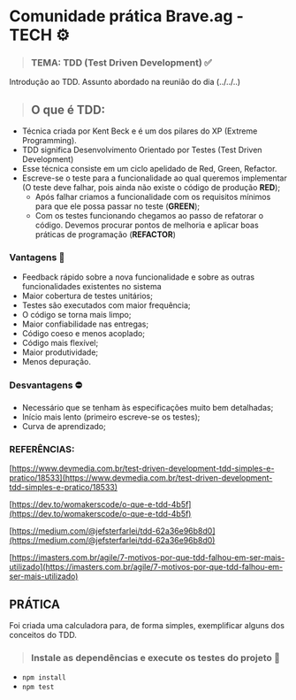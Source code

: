 # Comunidade prática Brave.ag - TECH ⚙️

> ### TEMA: TDD (Test Driven Development) ✅

Introdução ao TDD. Assunto abordado na reunião do dia (../../..)

> ## O que é TDD:
* Técnica criada por Kent Beck e é um dos pilares do XP (Extreme Programming).
* TDD significa Desenvolvimento Orientado por Testes (Test Driven Development)
* Esse técnica consiste em um ciclo apelidado de Red, Green, Refactor.
* Escreve-se o teste para a funcionalidade ao qual queremos implementar (O teste deve falhar, pois ainda não existe o código de produção **RED**);
    - Após falhar criamos a funcionalidade com os requisitos mínimos para que ele possa passar no teste (**GREEN**);
    - Com os testes funcionando chegamos ao passo de refatorar o código. Devemos procurar pontos de melhoria e aplicar boas práticas de programação (**REFACTOR**)

### Vantagens 🚀

- Feedback rápido sobre a nova funcionalidade e sobre as outras funcionalidades existentes no sistema
- Maior cobertura de testes unitários;
- Testes são executados com maior frequência;
- O código se torna mais limpo;
- Maior confiabilidade nas entregas;
- Código coeso e menos acoplado;
- Código mais flexível;
- Maior produtividade;
- Menos depuração.

### Desvantagens ⛔️

- Necessário que se tenham às especificações muito bem detalhadas;
- Início mais lento (primeiro escreve-se os testes);
- Curva de aprendizado;

### REFERÊNCIAS:

[https://www.devmedia.com.br/test-driven-development-tdd-simples-e-pratico/18533](https://www.devmedia.com.br/test-driven-development-tdd-simples-e-pratico/18533)

[https://dev.to/womakerscode/o-que-e-tdd-4b5f](https://dev.to/womakerscode/o-que-e-tdd-4b5f)

[https://medium.com/@jefsterfarlei/tdd-62a36e96b8d0](https://medium.com/@jefsterfarlei/tdd-62a36e96b8d0)

[https://imasters.com.br/agile/7-motivos-por-que-tdd-falhou-em-ser-mais-utilizado](https://imasters.com.br/agile/7-motivos-por-que-tdd-falhou-em-ser-mais-utilizado)

## PRÁTICA

Foi criada uma calculadora para, de forma simples, exemplificar alguns dos conceitos do TDD.

> ### Instale as dependências e execute os testes do projeto 🦾

* `npm install`
* `npm test`


